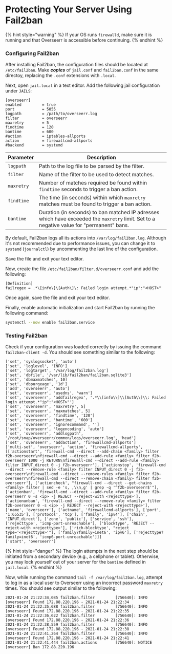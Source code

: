 # Protecting Your Server Using Fail2ban

{% hint style="warning" %}
If your OS runs `firewalld`, make sure it is running and that Overseerr is accessible before continuing.
{% endhint %}

### Configuring Fail2ban

After installing Fail2ban, the configuration files should be located at `/etc/fail2ban`. Make ***copies*** of `jail.conf` and `fail2ban.conf` in the same directoy, replacing the `.conf` extensions with `.local`.

Next, open `jail.local` in a text editor.  Add the following jail configuration under `JAILS`:

```
[overseerr]
enabled         = true
port            = 5055
logpath         = /path/to/overseerr.log
filter          = overseerr
maxretry        = 5
findtime        = 120
bantime         = 600
#action         = iptables-allports
action          = firewallcmd-allports
#backend        = systemd
```

Parameter|Description
---|---
`logpath`|Path to the log file to be parsed by the filter.
`filter`|Name of the filter to be used to detect matches.
`maxretry`|Number of matches required be found within `findtime` seconds to trigger a ban action.
`findtime`|The time (in seconds) within which `maxretry` matches must be found to trigger a ban action.
`bantime`|Duration (in seconds) to ban matched IP adresses which have exceeded the `maxretry` limit. Set to a negative value for "permanent" bans.

By default, Fail2ban logs all its actions into `/var/log/fail2ban.log`. Although it's not recommended due to performance issues, you can change it to `systemd` (`journalctl`) by uncommenting the last line of the configuration.

Save the file and exit your text editor.

Now, create the file `/etc/fail2ban/filter.d/overseerr.conf` and add the following:

```
[Definition]
failregex = .*\[info\]\[Auth\]\: Failed login attempt.*"ip":"<HOST>"
```

Once again, save the file and exit your text editor.

Finally, enable automatic initialization and start Fail2ban by running the following command:

```bash
systemctl --now enable fail2ban.service
```

### Testing Fail2ban

Check if your configuration was loaded correctly by issuing the command `fail2ban-client -d`. You should see something similar to the following:

```
['set', 'syslogsocket', 'auto']
['set', 'loglevel', 'INFO']
['set', 'logtarget', '/var/log/fail2ban.log']
['set', 'dbfile', '/var/lib/fail2ban/fail2ban.sqlite3']
['set', 'dbmaxmatches', 10]
['set', 'dbpurgeage', '1d']
['add', 'overseerr', 'auto']
['set', 'overseerr', 'usedns', 'warn']
['set', 'overseerr', 'addfailregex', '.*\\[info\\]\\[Auth\\]\\: Failed login attempt.*"ip":"<HOST>"']
['set', 'overseerr', 'maxretry', 5]
['set', 'overseerr', 'maxmatches', 5]
['set', 'overseerr', 'findtime', '120']
['set', 'overseerr', 'bantime', '600']
['set', 'overseerr', 'ignorecommand', '']
['set', 'overseerr', 'logencoding', 'auto']
['set', 'overseerr', 'addlogpath', '/root/snap/overseerr/common/logs/overseerr.log', 'head']
['set', 'overseerr', 'addaction', 'firewallcmd-allports']
['multi-set', 'overseerr', 'action', 'firewallcmd-allports', [['actionstart', 'firewall-cmd --direct --add-chain <family> filter f2b-overseerr\nfirewall-cmd --direct --add-rule <family> filter f2b-overseerr 1000 -j RETURN\nfirewall-cmd --direct --add-rule <family> filter INPUT_direct 0 -j f2b-overseerr'], ['actionstop', 'firewall-cmd --direct --remove-rule <family> filter INPUT_direct 0 -j f2b-overseerr\nfirewall-cmd --direct --remove-rules <family> filter f2b-overseerr\nfirewall-cmd --direct --remove-chain <family> filter f2b-overseerr'], ['actioncheck', "firewall-cmd --direct --get-chains <family> filter | sed -e 's, ,\\n,g' | grep -q '^f2b-overseerr$'"], ['actionban', 'firewall-cmd --direct --add-rule <family> filter f2b-overseerr 0 -s <ip> -j REJECT --reject-with <rejecttype>'], ['actionunban', 'firewall-cmd --direct --remove-rule <family> filter f2b-overseerr 0 -s <ip> -j REJECT --reject-with <rejecttype>'], ['name', 'overseerr'], ['actname', 'firewallcmd-allports'], ['port', '1:65535'], ['protocol', 'tcp'], ['family', 'ipv4'], ['chain', 'INPUT_direct'], ['zone', 'public'], ['service', 'ssh'], ['rejecttype', 'icmp-port-unreachable'], ['blocktype', 'REJECT --reject-with <rejecttype>'], ['rich-blocktype', "reject type='<rejecttype>'"], ['family?family=inet6', 'ipv6'], ['rejecttype?family=inet6', 'icmp6-port-unreachable']]]
['start', 'overseerr']
```

{% hint style="danger" %}
The login attempts in the next step should be initiated from a secondary device (e.g., a cellphone or tablet). Otherwise, you may lock yourself out of your server for the `bantime` defined in `jail.local`.
{% endhint %}

Now, while running the command `tail -f /var/log/fail2ban.log`, attempt to log in as a local user to Overseerr using an incorrect password `maxretry` times. You should see output similar to the following:

```
2021-01-24 21:22:34,085 fail2ban.filter         [756640]: INFO    [overseerr] Found 172.88.220.196 - 2021-01-24 21:22:34
2021-01-24 21:22:35,688 fail2ban.filter         [756640]: INFO    [overseerr] Found 172.88.220.196 - 2021-01-24 21:22:35
2021-01-24 21:22:36,622 fail2ban.filter         [756640]: INFO    [overseerr] Found 172.88.220.196 - 2021-01-24 21:22:36
2021-01-24 21:22:38,559 fail2ban.filter         [756640]: INFO    [overseerr] Found 172.88.220.196 - 2021-01-24 21:22:38
2021-01-24 21:22:41,264 fail2ban.filter         [756640]: INFO    [overseerr] Found 172.88.220.196 - 2021-01-24 21:22:41
2021-01-24 21:22:41,444 fail2ban.actions        [756640]: NOTICE  [overseerr] Ban 172.88.220.196
```
